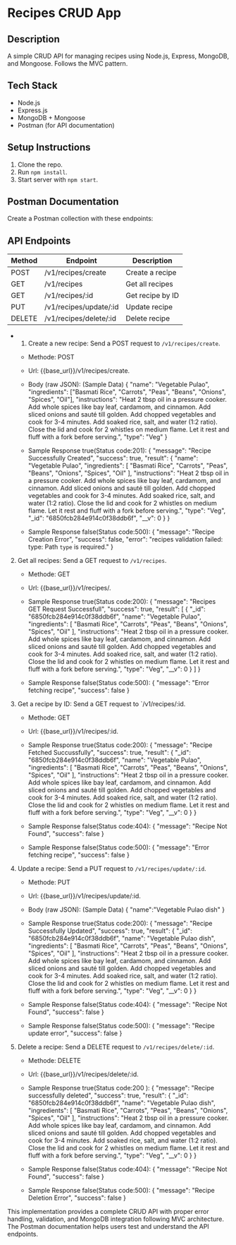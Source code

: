# Recipes CRUD App

## Description
A simple CRUD API for managing recipes using Node.js, Express, MongoDB, and Mongoose. Follows the MVC pattern.

## Tech Stack
- Node.js
- Express.js
- MongoDB + Mongoose
- Postman (for API documentation)

## Setup Instructions
1. Clone the repo.
2. Run `npm install`.
3. Start server with `npm start`.

## Postman Documentation
Create a Postman collection with these endpoints:

## API Endpoints

| Method | Endpoint                  | Description         |
|--------|---------------------------|---------------------|
| POST   | /v1/recipes/create        | Create a recipe     |
| GET    | /v1/recipes               | Get all recipes     |
| GET    | /v1/recipes/:id           | Get recipe by ID    |
| PUT    | /v1/recipes/update/:id    | Update recipe       |
| DELETE | /v1/recipes/delete/:id    | Delete recipe       |

- 1. Create a new recipe: Send a POST request to `/v1/recipes/create`.
    - Methode: POST
    - Url: {{base_url}}/v1/recipes/create.
    - Body (raw JSON): (Sample Data)
        {
            "name": "Vegetable Pulao",
            "ingredients": ["Basmati Rice", "Carrots", "Peas", "Beans", "Onions", "Spices", "Oil"],
            "instructions": "Heat 2 tbsp oil in a pressure cooker. Add whole spices like bay leaf, cardamom, and cinnamon. Add sliced onions and sauté till golden. Add chopped vegetables and cook for 3-4 minutes. Add soaked rice, salt, and water (1:2 ratio). Close the lid and cook for 2 whistles on medium flame. Let it rest and fluff with a fork before serving.",
            "type": "Veg"
        }
        
    - Sample Response true(Status code:201):
        {
            "message": "Recipe Successfully Created",
            "success": true,
            "result": {
                "name": "Vegetable Pulao",
                "ingredients": [
                    "Basmati Rice",
                    "Carrots",
                    "Peas",
                    "Beans",
                    "Onions",
                    "Spices",
                    "Oil"
                ],
                "instructions": "Heat 2 tbsp oil in a pressure cooker. Add whole spices like bay leaf, cardamom, and cinnamon. Add sliced onions and sauté till golden. Add chopped vegetables and cook for 3-4 minutes. Add soaked rice, salt, and water (1:2 ratio). Close the lid and cook for 2 whistles on medium flame. Let it rest and fluff with a fork before serving.",
                "type": "Veg",
                "_id": "6850fcb284e914c0f38ddb6f",
                "__v": 0
            }
        }

    - Sample Response false(Status code:500):
        {
            "message": "Recipe Creation Error",
            "success": false,
            "error": "recipes validation failed: type: Path `type` is required."
        }


2. Get all recipes: Send a GET request to `/v1/recipes`.
    - Methode: GET
    - Url: {{base_url}}/v1/recipes/.
    - Sample Response true(Status code:200):
        {
            "message": "Recipes GET Request Successfull",
            "success": true,
            "result": [
                {
                    "_id": "6850fcb284e914c0f38ddb6f",
                    "name": "Vegetable Pulao",
                    "ingredients": [
                        "Basmati Rice",
                        "Carrots",
                        "Peas",
                        "Beans",
                        "Onions",
                        "Spices",
                        "Oil"
                    ],
                    "instructions": "Heat 2 tbsp oil in a pressure cooker. Add whole spices like bay leaf, cardamom, and cinnamon. Add sliced onions and sauté till golden. Add chopped vegetables and cook for 3-4 minutes. Add soaked rice, salt, and water (1:2 ratio). Close the lid and cook for 2 whistles on medium flame. Let it rest and fluff with a fork before serving.",
                    "type": "Veg",
                    "__v": 0
                }
            ]
        }   

    - Sample Response false(Status code:500):
        {
            "message": "Error fetching recipe",
            "success": false
        }

3. Get a recipe by ID: Send a GET request to `/v1/recipes/:id.
    - Methode: GET
    - Url: {{base_url}}/v1/recipes/:id.
    - Sample Response true(Status code:200):
        {
            "message": "Recipe Fetched Succussfully",
            "success": true,
            "result": {
                "_id": "6850fcb284e914c0f38ddb6f",
                "name": "Vegetable Pulao",
                "ingredients": [
                    "Basmati Rice",
                    "Carrots",
                    "Peas",
                    "Beans",
                    "Onions",
                    "Spices",
                    "Oil"
                ],
                "instructions": "Heat 2 tbsp oil in a pressure cooker. Add whole spices like bay leaf, cardamom, and cinnamon. Add sliced onions and sauté till golden. Add chopped vegetables and cook for 3-4 minutes. Add soaked rice, salt, and water (1:2 ratio). Close the lid and cook for 2 whistles on medium flame. Let it rest and fluff with a fork before serving.",
                "type": "Veg",
                "__v": 0
            }
        }

    - Sample Response false(Status code:404):
        {
            "message": "Recipe Not Found",
            "success": false
        }

    - Sample Response false(Status code:500):
        {
            "message": "Error fetching recipe",
            "success": false
        }

4. Update a recipe: Send a PUT request to `/v1/recipes/update/:id`.
    - Methode: PUT
    - Url: {{base_url}}/v1/recipes/update/:id.
    - Body (raw JSON): (Sample Data)
        {
            "name":"Vegetable Pulao dish"
        }

    - Sample Response true(Status code:200):
        {
            "message": "Recipe Successfully Updated",
            "success": true,
            "result": {
                "_id": "6850fcb284e914c0f38ddb6f",
                "name": "Vegetable Pulao dish",
                "ingredients": [
                    "Basmati Rice",
                    "Carrots",
                    "Peas",
                    "Beans",
                    "Onions",
                    "Spices",
                    "Oil"
                ],
                "instructions": "Heat 2 tbsp oil in a pressure cooker. Add whole spices like bay leaf, cardamom, and cinnamon. Add sliced onions and sauté till golden. Add chopped vegetables and cook for 3-4 minutes. Add soaked rice, salt, and water (1:2 ratio). Close the lid and cook for 2 whistles on medium flame. Let it rest and fluff with a fork before serving.",
                "type": "Veg",
                "__v": 0
            }
        }
    
    - Sample Response false(Status code:404):
        {
            "message": "Recipe Not Found",
            "success": false
        } 

    - Sample Response false(Status code:500):
        {
            "message": "Recipe update error",
            "success": false
        } 

5. Delete a recipe: Send a DELETE request to `/v1/recipes/delete/:id`.
    - Methode: DELETE
    - Url: {{base_url}}/v1/recipes/delete/:id.
    - Sample Response true(Status code:200 ):
        {
            "message": "Recipe successfully deleted",
            "success": true,
            "result": {
                "_id": "6850fcb284e914c0f38ddb6f",
                "name": "Vegetable Pulao dish",
                "ingredients": [
                    "Basmati Rice",
                    "Carrots",
                    "Peas",
                    "Beans",
                    "Onions",
                    "Spices",
                    "Oil"
                ],
                "instructions": "Heat 2 tbsp oil in a pressure cooker. Add whole spices like bay leaf, cardamom, and cinnamon. Add sliced onions and sauté till golden. Add chopped vegetables and cook for 3-4 minutes. Add soaked rice, salt, and water (1:2 ratio). Close the lid and cook for 2 whistles on medium flame. Let it rest and fluff with a fork before serving.",
                "type": "Veg",
                "__v": 0
            }
        }

    - Sample Response false(Status code:404):
        {
            "message": "Recipe Not Found",
            "success": false
        } 

    - Sample Response false(Status code:500):
        {
            "message": "Recipe Deletion Error",
            "success": false
        } 

This implementation provides a complete CRUD API with proper error handling, validation, and MongoDB integration following MVC architecture. The Postman documentation helps users test and understand the API endpoints.